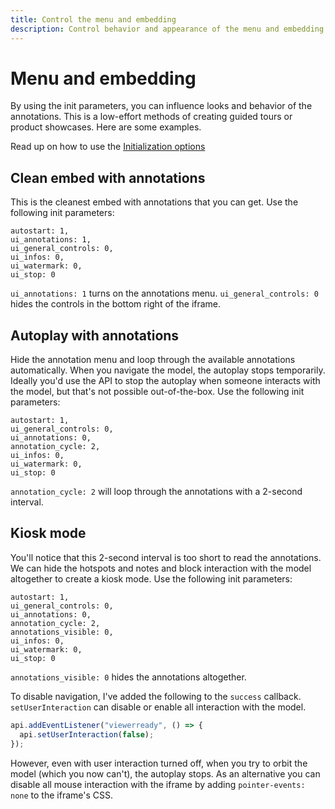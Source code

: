 ```yaml
---
title: Control the menu and embedding
description: Control behavior and appearance of the menu and embedding with the Sketchfab API
---
```


<script setup>
import CodePenEmbed from '../../components/CodePenEmbed.vue'
</script>

# Menu and embedding

By using the init parameters, you can influence looks and behavior of the annotations. This is a low-effort methods of creating guided tours or product showcases. Here are some examples.

Read up on how to use the [Initialization options](/guide/model-loading/initialization-options)

## Clean embed with annotations

This is the cleanest embed with annotations that you can get. Use the following init parameters:

```js{2-3}
autostart: 1,
ui_annotations: 1,
ui_general_controls: 0,
ui_infos: 0,
ui_watermark: 0,
ui_stop: 0
```

`ui_annotations: 1` turns on the annotations menu. `ui_general_controls: 0` hides the controls in the bottom right of the iframe.

<CodePenEmbed id="gOZKqzM/4a13fa9ba278aca30322e86269d7952e" tab="result" />

## Autoplay with annotations

Hide the annotation menu and loop through the available annotations automatically. When you navigate the model, the autoplay stops temporarily. Ideally you'd use the API to stop the autoplay when someone interacts with the model, but that's not possible out-of-the-box. Use the following init parameters:

```js{3-4}
autostart: 1,
ui_general_controls: 0,
ui_annotations: 0,
annotation_cycle: 2,
ui_infos: 0,
ui_watermark: 0,
ui_stop: 0
```

`annotation_cycle: 2` will loop through the annotations with a 2-second interval.

<CodePenEmbed id="oNJymVg/1ba3ce665306a688987206688bb202c0" tab="result" />

## Kiosk mode

You'll notice that this 2-second interval is too short to read the annotations. We can hide the hotspots and notes and block interaction with the model altogether to create a kiosk mode. Use the following init parameters:

```js{5}
autostart: 1,
ui_general_controls: 0,
ui_annotations: 0,
annotation_cycle: 2,
annotations_visible: 0,
ui_infos: 0,
ui_watermark: 0,
ui_stop: 0
```

<CodePenEmbed id="gOZKEpR/332b3a6c586f9a17845b783e981d74a4" tab="result" />

`annotations_visible: 0` hides the annotations altogether.

To disable navigation, I've added the following to the `success` callback. `setUserInteraction` can disable or enable all interaction with the model.

```js
api.addEventListener("viewerready", () => {
  api.setUserInteraction(false);
});
```

However, even with user interaction turned off, when you try to orbit the model (which you now can't), the autoplay stops. As an alternative you can disable all mouse interaction with the iframe by adding `pointer-events: none` to the iframe's CSS.
